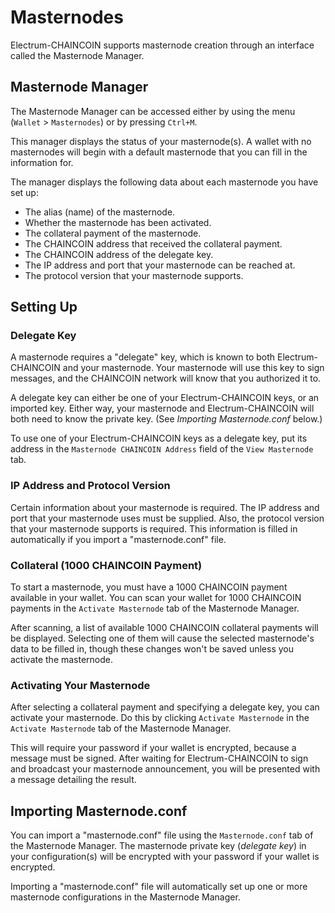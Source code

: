 # Masternodes

Electrum-CHAINCOIN supports masternode creation through an interface called the Masternode Manager.

## Masternode Manager

The Masternode Manager can be accessed either by using the menu (`Wallet` > `Masternodes`) or
by pressing `Ctrl+M`.

This manager displays the status of your masternode(s). A wallet with no masternodes will begin
with a default masternode that you can fill in the information for.

The manager displays the following data about each masternode you have set up:

- The alias (name) of the masternode.
- Whether the masternode has been activated.
- The collateral payment of the masternode.
- The CHAINCOIN address that received the collateral payment.
- The CHAINCOIN address of the delegate key.
- The IP address and port that your masternode can be reached at.
- The protocol version that your masternode supports.

## Setting Up

### Delegate Key

A masternode requires a "delegate" key, which is known to both Electrum-CHAINCOIN and your masternode.
Your masternode will use this key to sign messages, and the CHAINCOIN network will know that you authorized
it to.

A delegate key can either be one of your Electrum-CHAINCOIN keys, or an imported key. Either way, your masternode
and Electrum-CHAINCOIN will both need to know the private key. (See *Importing Masternode.conf* below.)

To use one of your Electrum-CHAINCOIN keys as a delegate key, put its address in the `Masternode CHAINCOIN Address`
field of the `View Masternode` tab.

### IP Address and Protocol Version

Certain information about your masternode is required. The IP address and port that your masternode uses
must be supplied. Also, the protocol version that your masternode supports is required. This information is filled
in automatically if you import a "masternode.conf" file.

### Collateral (1000 CHAINCOIN Payment)

To start a masternode, you must have a 1000 CHAINCOIN payment available in your wallet.
You can scan your wallet for 1000 CHAINCOIN payments in the `Activate Masternode` tab of the Masternode
Manager.

After scanning, a list of available 1000 CHAINCOIN collateral payments will be displayed. Selecting one
of them will cause the selected masternode's data to be filled in, though these changes won't be saved
unless you activate the masternode.

### Activating Your Masternode

After selecting a collateral payment and specifying a delegate key, you can activate your masternode.
Do this by clicking `Activate Masternode` in the `Activate Masternode` tab of the Masternode Manager.

This will require your password if your wallet is encrypted, because a message must be signed. After
waiting for Electrum-CHAINCOIN to sign and broadcast your masternode announcement, you will be presented with
a message detailing the result.

## Importing Masternode.conf

You can import a "masternode.conf" file using the `Masternode.conf` tab of the Masternode Manager.
The masternode private key (*delegate key*) in your configuration(s) will be encrypted with your
password if your wallet is encrypted.

Importing a "masternode.conf" file will automatically set up one or more masternode configurations in
the Masternode Manager.
